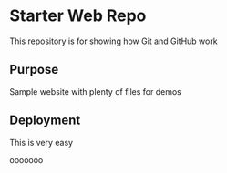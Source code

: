 # Starter Web Repo

This repository is for showing how Git and GitHub work

## Purpose

Sample website with plenty of files for demos

## Deployment

This is very easy





ooooooo
